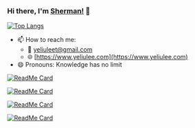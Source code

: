 ### Hi there, I'm [Sherman!](https://www.yeliulee.com) 👋

[![Top Langs](https://github-readme-stats.vercel.app/api/top-langs/?username=yeliulee&layout=compact&theme=material-palenight)](https://www.yeliulee.com)


- 📫 How to reach me: 
  - :email: yeliuleet@gmail.com
  - :globe_with_meridians: [https://www.yeliulee.com](https://www.yeliulee.com)
- 😄 Pronouns: Knowledge has no limit

[![ReadMe Card](https://github-readme-stats.vercel.app/api/pin/?username=yeliulee&repo=vue-mdi-svg&theme=material-palenight)](https://github.com/yeliulee/vue-mdi-svg)

[![ReadMe Card](https://github-readme-stats.vercel.app/api/pin/?username=yeliulee&repo=rust-wasm-mirage-tank&theme=material-palenight)](https://github.com/yeliulee/rust-wasm-mirage-tank)

[![ReadMe Card](https://github-readme-stats.vercel.app/api/pin/?username=yeliulee&repo=kinship_calculator_dart&theme=material-palenight)](https://github.com/yeliulee/kinship_calculator_dart)

[![ReadMe Card](https://github-readme-stats.vercel.app/api/pin/?username=yeliulee&repo=flutter-examples&theme=material-palenight)](https://github.com/yeliulee/flutter-examples)
